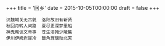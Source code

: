 +++
title = '回乡'
date = 2015-10-05T00:00:00
draft = false
+++



```text
汉魏城关无古貌  洛阳故旧有新贤
秋回月转人间路  夏尽更深梦里船
神鬼席谈文帝事  苍生泪掩少陵篇
伊川伊阙岩崖冷  鼓角旌旗动北天
```
